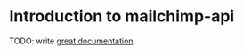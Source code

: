 # Introduction to mailchimp-api

TODO: write [great documentation](http://jacobian.org/writing/what-to-write/)
